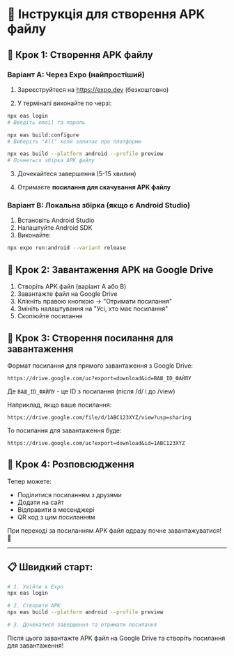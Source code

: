 # 📱 Інструкція для створення APK файлу

## 🎯 Крок 1: Створення APK файлу

### Варіант A: Через Expo (найпростіший)

1. Зареєструйтеся на https://expo.dev (безкоштовно)

2. У терміналі виконайте по черзі:
```bash
npx eas login
# Введіть email та пароль

npx eas build:configure
# Виберіть "All" коли запитає про платформи

npx eas build --platform android --profile preview
# Почнеться збірка APK файлу
```

3. Дочекайтеся завершення (5-15 хвилин)

4. Отримаєте **посилання для скачування APK файлу**

### Варіант B: Локальна збірка (якщо є Android Studio)

1. Встановіть Android Studio
2. Налаштуйте Android SDK
3. Виконайте:
```bash
npx expo run:android --variant release
```

## 🎯 Крок 2: Завантаження APK на Google Drive

1. Створіть APK файл (варіант A або B)
2. Завантажте файл на Google Drive
3. Клікніть правою кнопкою → "Отримати посилання"
4. Змініть налаштування на "Усі, хто має посилання"
5. Скопіюйте посилання

## 🎯 Крок 3: Створення посилання для завантаження

Формат посилання для прямого завантаження з Google Drive:

```
https://drive.google.com/uc?export=download&id=ВАШ_ID_ФАЙЛУ
```

Де `ВАШ_ID_ФАЙЛУ` - це ID з посилання (після /d/ і до /view)

Наприклад, якщо ваше посилання:
```
https://drive.google.com/file/d/1ABC123XYZ/view?usp=sharing
```

То посилання для завантаження буде:
```
https://drive.google.com/uc?export=download&id=1ABC123XYZ
```

## 🎯 Крок 4: Розповсюдження

Тепер можете:
- Поділитися посиланням з друзями
- Додати на сайт
- Відправити в месенджері
- QR код з цим посиланням

При переході за посиланням APK файл одразу почне завантажуватися! 🚀

---

## 📋 Швидкий старт:

```bash
# 1. Увійти в Expo
npx eas login

# 2. Створити APK
npx eas build --platform android --profile preview

# 3. Дочекатися завершення та отримати посилання
```

Після цього завантажте APK файл на Google Drive та створіть посилання для завантаження!

